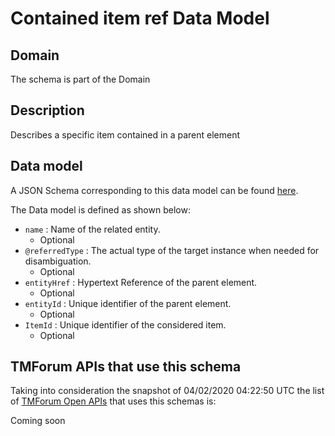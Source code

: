 # Contained item ref Data Model

## Domain

The  schema is part of the  Domain

## Description

Describes a specific item contained in a parent element

## Data model

A JSON Schema corresponding to this data model can be found
[here](https://github.com/tmforum-rand/schemas/blob/candidates/Common/ContainedItemRef.schema.json).

The Data model is defined as shown below:
- `name` : Name of the related entity.
  - Optional
- `@referredType` : The actual type of the target instance when needed for disambiguation.
  - Optional
- `entityHref` : Hypertext Reference of the parent element.
  - Optional
- `entityId` : Unique identifier of the parent element.
  - Optional
- `ItemId` : Unique identifier of the considered item.
  - Optional




## TMForum APIs that use this schema

Taking into consideration the snapshot of 04/02/2020 04:22:50 UTC the list of [TMForum Open APIs](https://www.tmforum.org/open-apis/) that uses this schemas is:

Coming soon